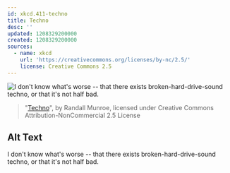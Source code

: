 ```yaml
---
id: xkcd.411-techno
title: Techno
desc: ''
updated: 1208329200000
created: 1208329200000
sources:
  - name: xkcd
    url: 'https://creativecommons.org/licenses/by-nc/2.5/'
    license: Creative Commons 2.5
---
```

![I don't know what's worse -- that there exists broken-hard-drive-sound techno, or that it's not half bad.](https://imgs.xkcd.com/comics/techno.png)
> "[Techno](https://xkcd.com/411/)", by Randall Munroe, licensed under Creative Commons Attribution-NonCommercial 2.5 License

## Alt Text
I don't know what's worse -- that there exists broken-hard-drive-sound techno, or that it's not half bad.
